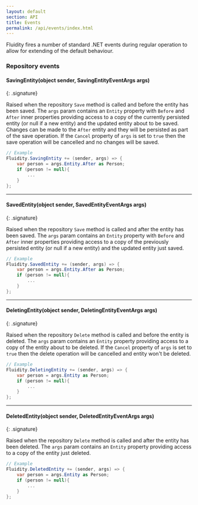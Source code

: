 ```yaml
---
layout: default
section: API
title: Events
permalink: /api/events/index.html
---
```


Fluidity fires a number of standard .NET events during regular operation to allow for extending of the default behaviour.

### Repository events

#### SavingEntity(object sender, SavingEntityEventArgs args)
{: .signature}

Raised when the repository `Save` method is called and before the entity has been saved. The `args` param contains an `Entity` property with `Before` and `After` inner properties providing access to a copy of the currently persisted entity (or null if a new entity) and the updated entity about to be saved. Changes can be made to the `After` entity and they will be persisted as part of the save operation. If the `Cancel` property of `args` is set to `true` then the save operation will be cancelled and no changes will be saved.

````csharp
// Example
Fluidity.SavingEntity += (sender, args) => {
    var person = args.Entity.After as Person;
    if (person != null){
        ...
    }
};
````

---


#### SavedEntity(object sender, SavedEntityEventArgs args)
{: .signature}

Raised when the repository `Save` method is called and after the entity has been saved. The `args` param contains an `Entity` property with `Before` and `After` inner properties providing access to a copy of the previously persisted entity (or null if a new entity) and the updated entity just saved. 

````csharp
// Example
Fluidity.SavedEntity += (sender, args) => {
    var person = args.Entity.After as Person;
    if (person != null){
        ...
    }
};
````

---


#### DeletingEntity(object sender, DeletingEntityEventArgs args)
{: .signature}

Raised when the repository `Delete` method is called and before the entity is deleted. The `args` param contains an `Entity` property providing access to a copy of the entity about to be deleted. If the `Cancel` property of `args` is set to `true` then the delete operation will be cancelled and entity won't be deleted.

````csharp
// Example
Fluidity.DeletingEntity += (sender, args) => {
    var person = args.Entity as Person;
    if (person != null){
        ...
    }
};
````

---

#### DeletedEntity(object sender, DeletedEntityEventArgs args)
{: .signature}

Raised when the repository `Delete` method is called and after the entity has been deleted. The `args` param contains an `Entity` property providing access to a copy of the entity just deleted. 

````csharp
// Example
Fluidity.DeletedEntity += (sender, args) => {
    var person = args.Entity as Person;
    if (person != null){
        ...
    }
};
````